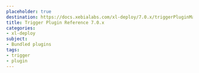 ```yaml
---
placeholder: true
destination: https://docs.xebialabs.com/xl-deploy/7.0.x/triggerPluginManual.html
title: Trigger Plugin Reference 7.0.x
categories:
- xl-deploy
subject:
- Bundled plugins
tags:
- trigger
- plugin
---
```

